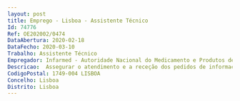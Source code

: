 ```yaml
--- 
layout: post
title: Emprego - Lisboa - Assistente Técnico
Id: 74776
Ref: OE202002/0474
DataAbertura: 2020-02-18
DataFecho: 2020-03-10
Trabalho: Assistente Técnico
Empregador: Infarmed - Autoridade Nacional do Medicamento e Produtos de Saúde, I.P.
Descricao:  Assegurar o atendimento e a receção dos pedidos de informação e ou de esclarecimento dos clientes e parceiros do INFARMED, I.P.   Realizar a análise dos pedidos de informação e  ou esclarecimento, assegurando as respostas ou procedendo ao seu reencaminhamento para a Direção adequada, monitorizando o processo, em particular no que diz respeito aos prazos de resposta   Promover a padronização das respostas aos pedidos de informação e esclarecimento dos clientes e parceiros do INFARMED, I.P.   Atualizar e monitorizar as bases de dados relevantes para o desempenho da sua função.  Garantir apoio administrativo à gestão dos processos da Direção Unidade    Garantir a organização e arquivo da documentação da Direção Unidade.
CodigoPostal: 1749-004 LISBOA
Concelho: Lisboa
Distrito: Lisboa
--- 
```

